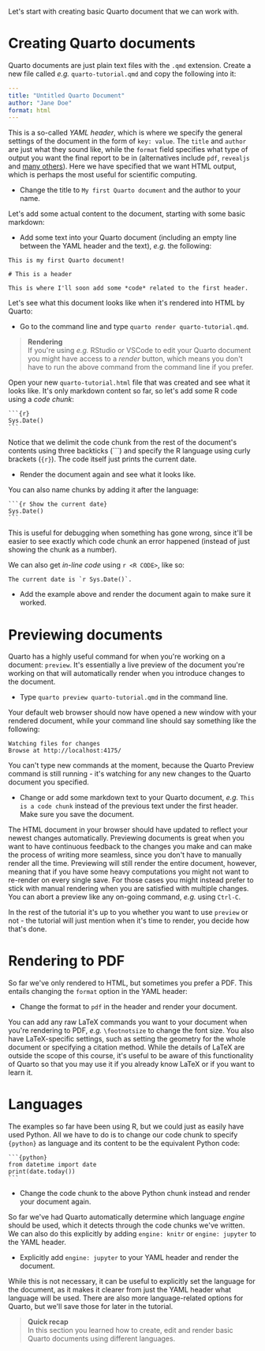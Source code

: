 Let's start with creating basic Quarto document that we can work with.

# Creating Quarto documents

Quarto documents are just plain text files with the `.qmd` extension. Create a
new file called *e.g.* `quarto-tutorial.qmd` and copy the following into it:

```yaml
---
title: "Untitled Quarto Document"
author: "Jane Doe"
format: html
---
```

This is a so-called *YAML header*, which is where we specify the general
settings of the document in the form of `key: value`. The `title` and `author`
are just what they sound like, while the `format` field specifies what type of
output you want the final report to be in (alternatives include `pdf`,
`revealjs` and [many others](https://quarto.org/docs/output-formats/all-formats.html)).
Here we have specified that we want HTML output, which is perhaps the most
useful for scientific computing.

* Change the title to `My first Quarto document` and the author to your name.

Let's add some actual content to the document, starting with some basic
markdown:

* Add some text into your Quarto document (including an empty line between the
  YAML header and the text), *e.g.* the following:

```
This is my first Quarto document!

# This is a header

This is where I'll soon add some *code* related to the first header.
```

Let's see what this document looks like when it's rendered into HTML by Quarto:

* Go to the command line and type `quarto render quarto-tutorial.qmd`.

> **Rendering** <br>
> If you're using *e.g.* RStudio or VSCode to edit your Quarto document you
> might have access to a *render* button, which means you don't have to run the
> above command from the command line if you prefer.

Open your new `quarto-tutorial.html` file that was created and see what it looks
like. It's only markdown content so far, so let's add some R code using a *code
chunk*:

````
```{r}
Sys.Date()
```
````

Notice that we delimit the code chunk from the rest of the document's contents
using three backticks (\`\`\`) and specify the R language using curly brackets
(`{r}`). The code itself just prints the current date.

* Render the document again and see what it looks like.

You can also name chunks by adding it after the language:

````
```{r Show the current date}
Sys.Date()
```
````

This is useful for debugging when something has gone wrong, since it'll be
easier to see exactly which code chunk an error happened (instead of just
showing the chunk as a number).

We can also get *in-line code* using `r <R CODE>`, like so:

```
The current date is `r Sys.Date()`.
```

* Add the example above and render the document again to make sure it worked.

# Previewing documents

Quarto has a highly useful command for when you're working on a document:
`preview`. It's essentially a live preview of the document you're working on
that will automatically render when you introduce changes to the document.

* Type `quarto preview quarto-tutorial.qmd` in the command line.

Your default web browser should now have opened a new window with your rendered
document, while your command line should say something like the following:

```no-highlight
Watching files for changes
Browse at http://localhost:4175/
```

You can't type new commands at the moment, because the Quarto Preview command is
still running - it's watching for any new changes to the Quarto document you
specified.

* Change or add some markdown text to your Quarto document, *e.g.* `This is a
  code chunk` instead of the previous text under the first header. Make sure you
  save the document.

The HTML document in your browser should have updated to reflect your newest
changes automatically. Previewing documents is great when you want to have
continuous feedback to the changes you make and can make the process of writing
more seamless, since you don't have to manually render all the time. Previewing
will still render the entire document, however, meaning that if you have some
heavy computations you might not want to re-render on every single save. For
those cases you might instead prefer to stick with manual rendering when you are
satisfied with multiple changes. You can abort a preview like any on-going
command, *e.g.* using `Ctrl-C`.

In the rest of the tutorial it's up to you whether you want to use `preview` or
not - the tutorial will just mention when it's time to render, you decide how
that's done.

# Rendering to PDF

So far we've only rendered to HTML, but sometimes you prefer a PDF. This entails
changing the `format` option in the YAML header:

* Change the format to `pdf` in the header and render your document.

You can add any raw LaTeX commands you want to your document when you're
rendering to PDF, *e.g.* `\footnotsize` to change the font size. You also have
LaTeX-specific settings, such as setting the geometry for the whole document or
specifying a citation method. While the details of LaTeX are outside the scope
of this course, it's useful to be aware of this functionality of Quarto so that
you may use it if you already know LaTeX or if you want to learn it.

# Languages

The examples so far have been using R, but we could just as easily have used
Python. All we have to do is to change our code chunk to specify `{python}` as
language and its content to be the equivalent Python code:

````
```{python}
from datetime import date
print(date.today())
```
````

* Change the code chunk to the above Python chunk instead and render your
  document again.

So far we've had Quarto automatically determine which language *engine* should
be used, which it detects through the code chunks we've written. We can also do
this explicitly by adding `engine: knitr` or `engine: jupyter` to the YAML
header.

* Explicitly add `engine: jupyter` to your YAML header and render the document.

While this is not necessary, it can be useful to explicitly set the language for
the document, as it makes it clearer from just the YAML header what language
will be used. There are also more language-related options for Quarto, but we'll
save those for later in the tutorial.

> **Quick recap** <br>
> In this section you learned how to create, edit and render basic Quarto
> documents using different languages.
